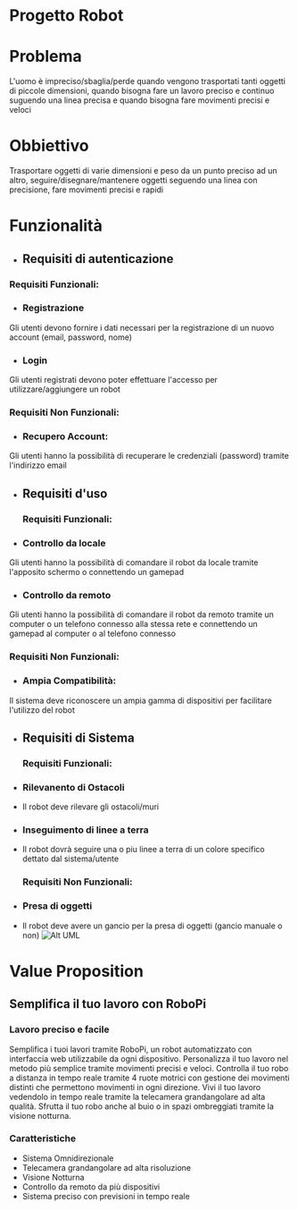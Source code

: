 # Progetto Robot
# Problema
L'uomo è impreciso/sbaglia/perde quando vengono trasportati tanti oggetti di piccole dimensioni, quando bisogna fare un lavoro preciso e continuo suguendo una linea precisa e quando bisogna fare movimenti precisi e veloci 
# Obbiettivo
Trasportare oggetti di varie dimensioni e peso da un punto preciso ad un altro, seguire/disegnare/mantenere oggetti seguendo una linea con precisione, fare movimenti precisi e rapidi
# Funzionalità
* ## Requisiti di autenticazione
### Requisiti Funzionali:
* ### Registrazione
Gli utenti devono fornire i dati necessari per la registrazione di un nuovo account (email, password, nome)
* ### Login
Gli utenti registrati devono poter effettuare l'accesso per utilizzare/aggiungere un robot
### Requisiti Non Funzionali:
* ### Recupero Account:
Gli utenti hanno la possibilità di recuperare le credenziali (password) tramite l'indirizzo email
* ## Requisiti d'uso
  ### Requisiti Funzionali:
* ### Controllo da locale
Gli utenti hanno la possibilità di comandare il robot da locale tramite l'apposito schermo o connettendo un gamepad
* ### Controllo da remoto
Gli utenti hanno la possibilità di comandare il robot da remoto tramite un computer o un telefono connesso alla stessa rete e connettendo un gamepad al computer o al telefono connesso
  ### Requisiti Non Funzionali:
* ### Ampia Compatibilità:
Il sistema deve riconoscere un ampia gamma di dispositivi per facilitare l'utilizzo del robot
* ## Requisiti di Sistema
  ### Requisiti Funzionali:
* ### Rilevanento di Ostacoli
* Il robot deve rilevare gli ostacoli/muri
* ### Inseguimento di linee a terra
* Il robot dovrà seguire una o piu linee a terra di un colore specifico dettato dal sistema/utente
  ### Requisiti Non Funzionali:
* ### Presa di oggetti
* Il robot deve avere un gancio per la presa di oggetti (gancio manuale o non)
![Alt UML](https://yuml.me/diagram/usecase/[Visitor]-(Login),(Login)<(Contact%20Staff),[Visitor]-(Register),[Visitor]-(Buy%20Robot),(Buy%20Robot)>(Contact%20Staff),(Login)<(Reset%20Password),[Registered%20User]-(Add%20Robot),[Registered%20User]-(Remove%20Robot),(Add%20Robot)<(See%20Analytics),(Add%20Robot)<(Control%20Robot),[Registered%20User]-(Use%20Remote%20Connected%20Phone%20/%20PC),(Use%20Remote%20Connected%20Phone%20/%20PC)<(Use%20Gamepad),(Control%20Robot)<(Use%20Gamepad),[Office%20Staff]-(Add%20functionalities),)

# Value Proposition
## Semplifica il tuo lavoro con RoboPi
### Lavoro preciso e facile
Semplifica i tuoi lavori tramite RoboPi, un robot automatizzato con interfaccia web utilizzabile da ogni dispositivo. Personalizza il tuo lavoro nel metodo più semplice tramite movimenti precisi e veloci. Controlla il tuo robo a distanza in tempo reale tramite 4 ruote motrici con gestione dei movimenti distinti che permettono movimenti in ogni direzione. Vivi il tuo lavoro vedendolo in tempo reale tramite la telecamera grandangolare ad alta qualità. Sfrutta il tuo robo anche al buio o in spazi ombreggiati tramite la visione notturna. 
### Caratteristiche
* Sistema Omnidirezionale
* Telecamera grandangolare ad alta risoluzione
* Visione Notturna
* Controllo da remoto da più dispositivi
* Sistema preciso con previsioni in tempo reale
